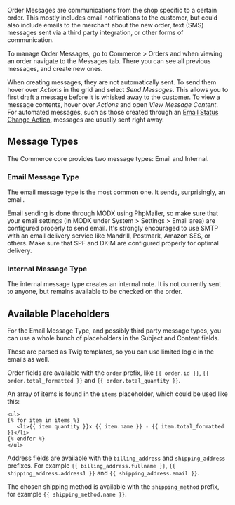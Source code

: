 Order Messages are communications from the shop specific to a certain order. This mostly includes email notifications to the customer, but could also include emails to the merchant about the new order, text  (SMS) messages sent via a third party integration, or other forms of communication.

To manage Order Messages, go to Commerce > Orders and when viewing an order navigate to the Messages tab. There you can see all previous messages, and create new ones. 

When creating messages, they are not automatically sent. To send them hover over _Actions_ in the grid and select _Send Messages_. This allows you to first draft a message before it is whisked away to the customer. To view a message contents, hover over _Actions_ and open _View Message Content_. For automated messages, such as those created through an [Email Status Change Action](../Statuses/Email_Action), messages are usually sent right away.

## Message Types

The Commerce core provides two message types: Email and Internal.

### Email Message Type

The email message type is the most common one. It sends, surprisingly, an email. 

Email sending is done through MODX using PhpMailer, so make sure that your email settings (in MODX under System > Settings > Email area) are configured properly to send email. It's strongly encouraged to use SMTP with an email delivery service like Mandrill, Postmark, Amazon SES, or others. Make sure that SPF and DKIM are configured properly for optimal delivery. 

### Internal Message Type

The internal message type creates an internal note. It is not currently sent to anyone, but remains available to be checked on the order. 

## Available Placeholders

For the Email Message Type, and possibly third party message types, you can use a whole bunch of placeholders in the Subject and Content fields. 

These are parsed as Twig templates, so you can use limited logic in the emails as well. 

Order fields are available with the `order` prefix, like `{{ order.id }}`, `{{ order.total_formatted }}` and `{{ order.total_quantity }}`.

An array of items is found in the `items` placeholder, which could be used like this:

```` twig
<ul>
{% for item in items %}
   <li>{{ item.quantity }}x {{ item.name }} - {{ item.total_formatted }}</li>
{% endfor %}
</ul>
````

Address fields are available with the `billing_address` and `shipping_address` prefixes. For example `{{ billing_address.fullname }}`, `{{ shipping_address.address1 }}` and `{{ shipping_address.email }}`. 

The chosen shipping method is available with the `shipping_method` prefix, for example `{{ shipping_method.name }}`. 